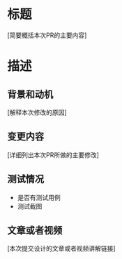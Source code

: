 # 标题
[简要概括本次PR的主要内容]

# 描述
## 背景和动机
[解释本次修改的原因]

## 变更内容
[详细列出本次PR所做的主要修改]

## 测试情况
- 是否有测试用例
- 测试截图

## 文章或者视频
[本次提交设计的文章或者视频讲解链接]